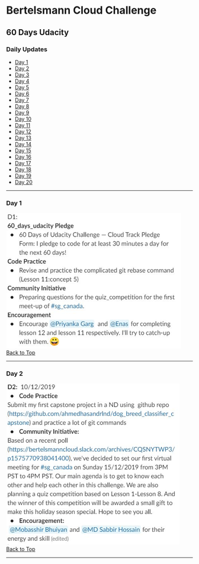# Bertelsmann Cloud Challenge

## 60 Days Udacity

<a id='top'></a>
### Daily Updates

- [Day 1](#day1)
- [Day 2](#day2)
- [Day 3](#day3)
- [Day 4](#day4)
- [Day 5](#day5)
- [Day 6](#day6)
- [Day 7](#day7)
- [Day 8](#day8)
- [Day 9](#day9)
- [Day 10](#day10)
- [Day 11](#day11)
- [Day 12](#day12)
- [Day 13](#day13)
- [Day 14](#day14)
- [Day 15](#day15)
- [Day 16](#day16)
- [Day 17](#day17)
- [Day 18](#day18)
- [Day 19](#day19)
- [Day 20](#day20)


***
### Day 1
<a id='day1'></a>
![Day1](day1.JPG)
[Back to Top](#top)

*** 
### Day 2
<a id='day2'></a>
![Day2](day2.JPG)
[Back to Top](#top)

***